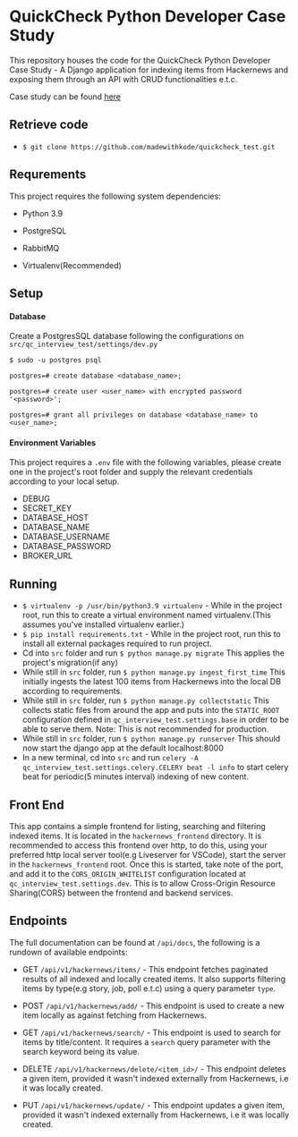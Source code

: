 # QuickCheck Python Developer Case Study

This repository houses the code for the QuickCheck Python Developer Case Study - A Django application for indexing items from Hackernews and exposing them through an API with CRUD functionalities e.t.c.

Case study can be found [here](https://form.jotform.com/211856214308452) 

## Retrieve code

-   `$ git clone https://github.com/madewithkode/quickcheck_test.git`

## Requrements

This project requires the following system dependencies:


*   Python 3.9

*   PostgreSQL

*   RabbitMQ

*   Virtualenv(Recommended)

## Setup

#### Database

Create a PostgresSQL database following the configurations on `src/qc_interview_test/settings/dev.py`

`$ sudo -u postgres psql`

`postgres=# create database <database_name>;`

`postgres=# create user <user_name> with encrypted password '<password>';`

`postgres=# grant all privileges on database <database_name> to <user_name>;`

#### Environment Variables

This project requires a `.env` file with the following variables, please create one in the project's root folder and supply the relevant credentials according to your local setup.

*   DEBUG
*   SECRET_KEY
*   DATABASE_HOST
*   DATABASE_NAME
*   DATABASE_USERNAME
*   DATABASE_PASSWORD
*   BROKER_URL

## Running


-   `$ virtualenv -p /usr/bin/python3.9 virtualenv`  - While in the project root, run this to create a virtual environment named virtualenv.(This assumes you've installed virtualenv earlier.)
-   `$ pip install requirements.txt` - While in the project root, run this to install all external packages required to run project.
-   Cd into `src` folder and run `$ python manage.py migrate` This applies the project's migration(if any)
-   While still in `src` folder, run `$ python manage.py ingest_first_time` This initially ingests the latest 100 items from Hackernews into the local DB according to requirements.
-   While still in `src` folder, run `$ python manage.py collectstatic` This collects static files from around the app and puts into the `STATIC_ROOT` configuration defined in `qc_interview_test.settings.base` in order to be able to serve them. Note: This is not recommended for production.
-   While still in `src` folder, run `$ python manage.py runserver` This should now start the django app at the default localhost:8000
-   In a new terminal, cd into `src` and run `celery -A qc_interview_test.settings.celery.CELERY beat -l info` to start celery beat for periodic(5 minutes interval) indexing of new content.


## Front End

This app contains a simple frontend for listing, searching and filtering indexed items. It is located in the `hackernews_frontend` directory. It is recommended to access this frontend over http, to do this, using your preferred http local server tool(e.g Liveserver for VSCode), start the server in the `hackernews_frontend` root. Once this is started, take note of the port, and add it to the `CORS_ORIGIN_WHITELIST` configuration  located at `qc_interview_test.settings.dev`. This is to allow Cross-Origin Resource Sharing(CORS) between the frontend and backend services.


## Endpoints

The full documentation can be found at `/api/docs`, the following is a rundown of available endpoints:

-  GET `/api/v1/hackernews/items/`  - This endpoint fetches paginated results of all indexed and locally created items. It also supports filtering items by type(e.g story, job, poll e.t.c) using a query parameter `type`.

-  POST `/api/v1/hackernews/add/` - This endpoint is used to create a new item locally as against fetching from Hackernews.

-  GET `/api/v1/hackernews/search/` - This endpoint is used to search for items by title/content. It requires a `search` query parameter with the search keyword being its value.

-  DELETE `/api/v1/hackernews/delete/<item_id>/` - This endpoint deletes a given item, provided it wasn't indexed externally from Hackernews, i.e it was locally created.

-  PUT `/api/v1/hackernews/update/` - This endpoint updates a given item, provided it wasn't indexed externally from Hackernews, i.e it was locally created.
